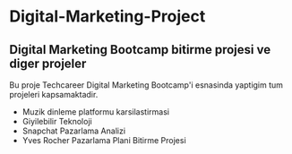 # Digital-Marketing-Project
## Digital Marketing Bootcamp bitirme projesi ve diger projeler
Bu proje Techcareer Digital Marketing Bootcamp'i esnasinda yaptigim tum projeleri kapsamaktadir. 
* Muzik dinleme platformu karsilastirmasi
* Giyilebilir Teknoloji
* Snapchat Pazarlama Analizi
* Yves Rocher Pazarlama Plani Bitirme Projesi
